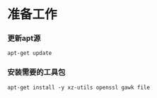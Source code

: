 # 准备工作

### 更新apt源
```
apt-get update
```

### 安装需要的工具包
```
apt-get install -y xz-utils openssl gawk file
```
